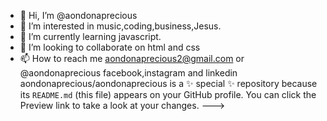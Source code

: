 - 👋 Hi, I’m @aondonaprecious
- 👀 I’m interested in music,coding,business,Jesus.
- 🌱 I’m currently learning javascript.
- 💞️ I’m looking to collaborate on html and css
- 📫 How to reach me aondonaprecious2@gmail.com or @aondonaprecious facebook,instagram and linkedin
aondonaprecious/aondonaprecious is a ✨ special ✨ repository because its `README.md` (this file) appears on your GitHub profile.
You can click the Preview link to take a look at your changes.
--->
